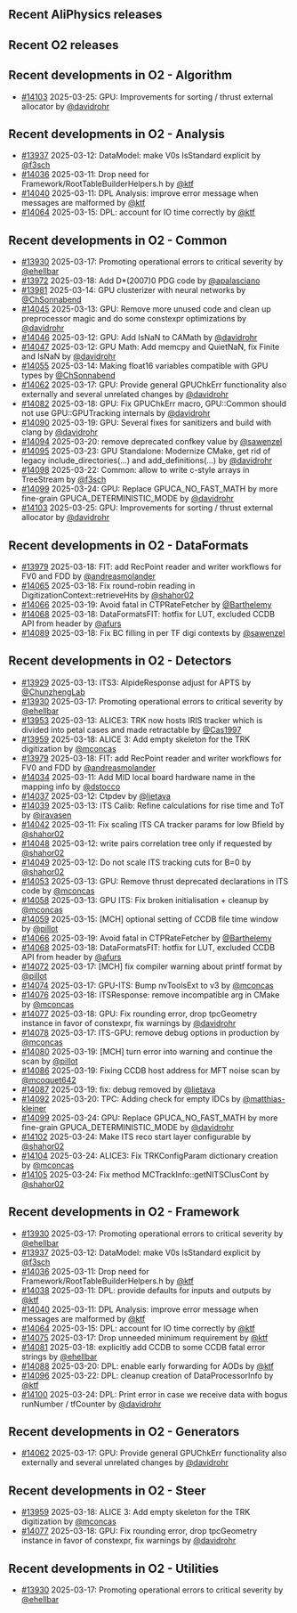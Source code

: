 ## Recent AliPhysics releases
## Recent O2 releases
## Recent developments in O2 - Algorithm
- [\#14103](https://github.com/AliceO2Group/AliceO2/pull/14103) 2025-03-25: GPU: Improvements for sorting / thrust external allocator by [@davidrohr](https://github.com/davidrohr)
## Recent developments in O2 - Analysis
- [\#13937](https://github.com/AliceO2Group/AliceO2/pull/13937) 2025-03-12: DataModel: make V0s IsStandard explicit by [@f3sch](https://github.com/f3sch)
- [\#14036](https://github.com/AliceO2Group/AliceO2/pull/14036) 2025-03-11: Drop need for Framework/RootTableBuilderHelpers.h by [@ktf](https://github.com/ktf)
- [\#14040](https://github.com/AliceO2Group/AliceO2/pull/14040) 2025-03-11: DPL Analysis: improve error message when messages are malformed by [@ktf](https://github.com/ktf)
- [\#14064](https://github.com/AliceO2Group/AliceO2/pull/14064) 2025-03-15: DPL: account for IO time correctly by [@ktf](https://github.com/ktf)
## Recent developments in O2 - Common
- [\#13930](https://github.com/AliceO2Group/AliceO2/pull/13930) 2025-03-17: Promoting operational errors to critical severity by [@ehellbar](https://github.com/ehellbar)
- [\#13972](https://github.com/AliceO2Group/AliceO2/pull/13972) 2025-03-18: Add D*(2007)0 PDG code by [@apalasciano](https://github.com/apalasciano)
- [\#13981](https://github.com/AliceO2Group/AliceO2/pull/13981) 2025-03-14: GPU clusterizer with neural networks by [@ChSonnabend](https://github.com/ChSonnabend)
- [\#14045](https://github.com/AliceO2Group/AliceO2/pull/14045) 2025-03-13: GPU: Remove more unused code and clean up preprocessor magic and do some constexpr optimizations by [@davidrohr](https://github.com/davidrohr)
- [\#14046](https://github.com/AliceO2Group/AliceO2/pull/14046) 2025-03-12: GPU: Add IsNaN to CAMath by [@davidrohr](https://github.com/davidrohr)
- [\#14047](https://github.com/AliceO2Group/AliceO2/pull/14047) 2025-03-12: GPU Math: Add memcpy and QuietNaN, fix Finite and IsNaN by [@davidrohr](https://github.com/davidrohr)
- [\#14055](https://github.com/AliceO2Group/AliceO2/pull/14055) 2025-03-14: Making float16 variables compatible with GPU types by [@ChSonnabend](https://github.com/ChSonnabend)
- [\#14062](https://github.com/AliceO2Group/AliceO2/pull/14062) 2025-03-17: GPU: Provide general GPUChkErr functionality also externally and several unrelated changes by [@davidrohr](https://github.com/davidrohr)
- [\#14082](https://github.com/AliceO2Group/AliceO2/pull/14082) 2025-03-18: GPU: Fix GPUChkErr macro, GPU::Common should not use GPU::GPUTracking internals by [@davidrohr](https://github.com/davidrohr)
- [\#14090](https://github.com/AliceO2Group/AliceO2/pull/14090) 2025-03-19: GPU: Several fixes for sanitizers and build with clang by [@davidrohr](https://github.com/davidrohr)
- [\#14094](https://github.com/AliceO2Group/AliceO2/pull/14094) 2025-03-20: remove deprecated confkey value by [@sawenzel](https://github.com/sawenzel)
- [\#14095](https://github.com/AliceO2Group/AliceO2/pull/14095) 2025-03-23: GPU Standalone: Modernize CMake, get rid of legacy include_directories(...) and add_definitions(...) by [@davidrohr](https://github.com/davidrohr)
- [\#14098](https://github.com/AliceO2Group/AliceO2/pull/14098) 2025-03-22: Common: allow to write c-style arrays in TreeStream by [@f3sch](https://github.com/f3sch)
- [\#14099](https://github.com/AliceO2Group/AliceO2/pull/14099) 2025-03-24: GPU: Replace GPUCA_NO_FAST_MATH by more fine-grain GPUCA_DETERMINISTIC_MODE by [@davidrohr](https://github.com/davidrohr)
- [\#14103](https://github.com/AliceO2Group/AliceO2/pull/14103) 2025-03-25: GPU: Improvements for sorting / thrust external allocator by [@davidrohr](https://github.com/davidrohr)
## Recent developments in O2 - DataFormats
- [\#13979](https://github.com/AliceO2Group/AliceO2/pull/13979) 2025-03-18: FIT: add RecPoint reader and writer workflows for FV0 and FDD by [@andreasmolander](https://github.com/andreasmolander)
- [\#14065](https://github.com/AliceO2Group/AliceO2/pull/14065) 2025-03-18: Fix round-robin reading in DigitizationContext::retrieveHits by [@shahor02](https://github.com/shahor02)
- [\#14066](https://github.com/AliceO2Group/AliceO2/pull/14066) 2025-03-19: Avoid fatal in CTPRateFetcher by [@Barthelemy](https://github.com/Barthelemy)
- [\#14068](https://github.com/AliceO2Group/AliceO2/pull/14068) 2025-03-18: DataFormatsFIT: hotfix for LUT, excluded CCDB API from header by [@afurs](https://github.com/afurs)
- [\#14089](https://github.com/AliceO2Group/AliceO2/pull/14089) 2025-03-18: Fix BC filling in per TF digi contexts by [@sawenzel](https://github.com/sawenzel)
## Recent developments in O2 - Detectors
- [\#13929](https://github.com/AliceO2Group/AliceO2/pull/13929) 2025-03-13: ITS3: AlpideResponse adjust for APTS by [@ChunzhengLab](https://github.com/ChunzhengLab)
- [\#13930](https://github.com/AliceO2Group/AliceO2/pull/13930) 2025-03-17: Promoting operational errors to critical severity by [@ehellbar](https://github.com/ehellbar)
- [\#13953](https://github.com/AliceO2Group/AliceO2/pull/13953) 2025-03-13: ALICE3: TRK now hosts IRIS tracker which is divided into petal cases and made retractable by [@Cas1997](https://github.com/Cas1997)
- [\#13959](https://github.com/AliceO2Group/AliceO2/pull/13959) 2025-03-18: ALICE 3: Add empty skeleton for the TRK digitization by [@mconcas](https://github.com/mconcas)
- [\#13979](https://github.com/AliceO2Group/AliceO2/pull/13979) 2025-03-18: FIT: add RecPoint reader and writer workflows for FV0 and FDD by [@andreasmolander](https://github.com/andreasmolander)
- [\#14034](https://github.com/AliceO2Group/AliceO2/pull/14034) 2025-03-11: Add MID local board hardware name in the mapping info by [@dstocco](https://github.com/dstocco)
- [\#14037](https://github.com/AliceO2Group/AliceO2/pull/14037) 2025-03-12: Ctpdev by [@lietava](https://github.com/lietava)
- [\#14039](https://github.com/AliceO2Group/AliceO2/pull/14039) 2025-03-13: ITS Calib: Refine calculations for rise time and ToT by [@iravasen](https://github.com/iravasen)
- [\#14042](https://github.com/AliceO2Group/AliceO2/pull/14042) 2025-03-11: Fix scaling ITS CA tracker params for low Bfield by [@shahor02](https://github.com/shahor02)
- [\#14048](https://github.com/AliceO2Group/AliceO2/pull/14048) 2025-03-12: write pairs correlation tree only if requested by [@shahor02](https://github.com/shahor02)
- [\#14049](https://github.com/AliceO2Group/AliceO2/pull/14049) 2025-03-12: Do not scale ITS tracking cuts for B=0 by [@shahor02](https://github.com/shahor02)
- [\#14053](https://github.com/AliceO2Group/AliceO2/pull/14053) 2025-03-13: GPU: Remove thrust deprecated declarations in ITS code by [@mconcas](https://github.com/mconcas)
- [\#14058](https://github.com/AliceO2Group/AliceO2/pull/14058) 2025-03-13: GPU ITS: Fix broken initialisation + cleanup by [@mconcas](https://github.com/mconcas)
- [\#14059](https://github.com/AliceO2Group/AliceO2/pull/14059) 2025-03-15: [MCH] optional setting of CCDB file time window by [@pillot](https://github.com/pillot)
- [\#14066](https://github.com/AliceO2Group/AliceO2/pull/14066) 2025-03-19: Avoid fatal in CTPRateFetcher by [@Barthelemy](https://github.com/Barthelemy)
- [\#14068](https://github.com/AliceO2Group/AliceO2/pull/14068) 2025-03-18: DataFormatsFIT: hotfix for LUT, excluded CCDB API from header by [@afurs](https://github.com/afurs)
- [\#14072](https://github.com/AliceO2Group/AliceO2/pull/14072) 2025-03-17: [MCH] fix compiler warning about printf format by [@pillot](https://github.com/pillot)
- [\#14074](https://github.com/AliceO2Group/AliceO2/pull/14074) 2025-03-17: GPU-ITS: Bump nvToolsExt to v3 by [@mconcas](https://github.com/mconcas)
- [\#14076](https://github.com/AliceO2Group/AliceO2/pull/14076) 2025-03-18: ITSResponse: remove incompatible arg in CMake by [@mconcas](https://github.com/mconcas)
- [\#14077](https://github.com/AliceO2Group/AliceO2/pull/14077) 2025-03-18: GPU: Fix rounding error, drop tpcGeometry instance in favor of constexpr, fix warnings by [@davidrohr](https://github.com/davidrohr)
- [\#14078](https://github.com/AliceO2Group/AliceO2/pull/14078) 2025-03-17: ITS-GPU: remove debug options in production by [@mconcas](https://github.com/mconcas)
- [\#14080](https://github.com/AliceO2Group/AliceO2/pull/14080) 2025-03-19: [MCH] turn error into warning and continue the scan by [@pillot](https://github.com/pillot)
- [\#14086](https://github.com/AliceO2Group/AliceO2/pull/14086) 2025-03-19: Fixing CCDB host address for MFT noise scan by [@mcoquet642](https://github.com/mcoquet642)
- [\#14087](https://github.com/AliceO2Group/AliceO2/pull/14087) 2025-03-19: fix: debug removed by [@lietava](https://github.com/lietava)
- [\#14092](https://github.com/AliceO2Group/AliceO2/pull/14092) 2025-03-20: TPC: Adding check for empty IDCs by [@matthias-kleiner](https://github.com/matthias-kleiner)
- [\#14099](https://github.com/AliceO2Group/AliceO2/pull/14099) 2025-03-24: GPU: Replace GPUCA_NO_FAST_MATH by more fine-grain GPUCA_DETERMINISTIC_MODE by [@davidrohr](https://github.com/davidrohr)
- [\#14102](https://github.com/AliceO2Group/AliceO2/pull/14102) 2025-03-24: Make ITS reco start layer configurable by [@shahor02](https://github.com/shahor02)
- [\#14104](https://github.com/AliceO2Group/AliceO2/pull/14104) 2025-03-24: ALICE3: Fix TRKConfigParam dictionary creation by [@mconcas](https://github.com/mconcas)
- [\#14105](https://github.com/AliceO2Group/AliceO2/pull/14105) 2025-03-24: Fix method MCTrackInfo::getNITSClusCont by [@shahor02](https://github.com/shahor02)
## Recent developments in O2 - Framework
- [\#13930](https://github.com/AliceO2Group/AliceO2/pull/13930) 2025-03-17: Promoting operational errors to critical severity by [@ehellbar](https://github.com/ehellbar)
- [\#13937](https://github.com/AliceO2Group/AliceO2/pull/13937) 2025-03-12: DataModel: make V0s IsStandard explicit by [@f3sch](https://github.com/f3sch)
- [\#14036](https://github.com/AliceO2Group/AliceO2/pull/14036) 2025-03-11: Drop need for Framework/RootTableBuilderHelpers.h by [@ktf](https://github.com/ktf)
- [\#14038](https://github.com/AliceO2Group/AliceO2/pull/14038) 2025-03-11: DPL: provide defaults for inputs and outputs by [@ktf](https://github.com/ktf)
- [\#14040](https://github.com/AliceO2Group/AliceO2/pull/14040) 2025-03-11: DPL Analysis: improve error message when messages are malformed by [@ktf](https://github.com/ktf)
- [\#14064](https://github.com/AliceO2Group/AliceO2/pull/14064) 2025-03-15: DPL: account for IO time correctly by [@ktf](https://github.com/ktf)
- [\#14075](https://github.com/AliceO2Group/AliceO2/pull/14075) 2025-03-17: Drop unneeded minimum requirement by [@ktf](https://github.com/ktf)
- [\#14081](https://github.com/AliceO2Group/AliceO2/pull/14081) 2025-03-18: explicitly add CCDB to some CCDB fatal error strings by [@ehellbar](https://github.com/ehellbar)
- [\#14088](https://github.com/AliceO2Group/AliceO2/pull/14088) 2025-03-20: DPL: enable early forwarding for AODs by [@ktf](https://github.com/ktf)
- [\#14096](https://github.com/AliceO2Group/AliceO2/pull/14096) 2025-03-22: DPL: cleanup creation of DataProcessorInfo by [@ktf](https://github.com/ktf)
- [\#14100](https://github.com/AliceO2Group/AliceO2/pull/14100) 2025-03-24: DPL: Print error in case we receive data with bogus runNumber / tfCounter by [@davidrohr](https://github.com/davidrohr)
## Recent developments in O2 - Generators
- [\#14062](https://github.com/AliceO2Group/AliceO2/pull/14062) 2025-03-17: GPU: Provide general GPUChkErr functionality also externally and several unrelated changes by [@davidrohr](https://github.com/davidrohr)
## Recent developments in O2 - Steer
- [\#13959](https://github.com/AliceO2Group/AliceO2/pull/13959) 2025-03-18: ALICE 3: Add empty skeleton for the TRK digitization by [@mconcas](https://github.com/mconcas)
- [\#14077](https://github.com/AliceO2Group/AliceO2/pull/14077) 2025-03-18: GPU: Fix rounding error, drop tpcGeometry instance in favor of constexpr, fix warnings by [@davidrohr](https://github.com/davidrohr)
## Recent developments in O2 - Utilities
- [\#13930](https://github.com/AliceO2Group/AliceO2/pull/13930) 2025-03-17: Promoting operational errors to critical severity by [@ehellbar](https://github.com/ehellbar)

